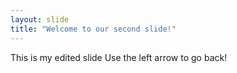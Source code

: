 ```yaml
---
layout: slide
title: "Welcome to our second slide!"
---
```

This is my edited slide 
Use the left arrow to go back!
